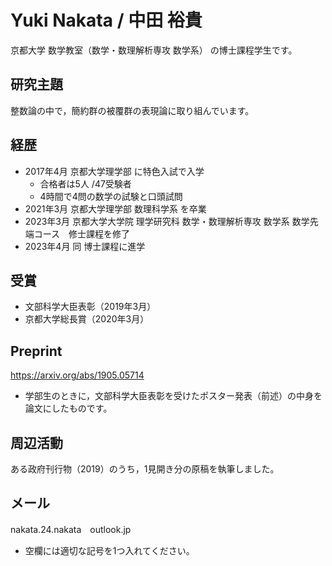 # Yuki Nakata / 中田 裕貴
京都大学 数学教室（数学・数理解析専攻 数学系） の博士課程学生です。
## 研究主題
整数論の中で，簡約群の被覆群の表現論に取り組んでいます。
## 経歴
- 2017年4月 京都大学理学部 に特色入試で入学
  - 合格者は5人 /47受験者
  - 4時間で4問の数学の試験と口頭試問
- 2021年3月 京都大学理学部 数理科学系 を卒業
- 2023年3月 京都大学大学院 理学研究科 数学・数理解析専攻 数学系 数学先端コース　修士課程を修了
- 2023年4月 同 博士課程に進学
## 受賞
- 文部科学大臣表彰（2019年3月）
- 京都大学総長賞（2020年3月）
## Preprint
https://arxiv.org/abs/1905.05714
- 学部生のときに，文部科学大臣表彰を受けたポスター発表（前述）の中身を論文にしたものです。
## 周辺活動
ある政府刊行物（2019）のうち，1見開き分の原稿を執筆しました。
## メール
nakata.24.nakata　outlook.jp
- 空欄には適切な記号を1つ入れてください。
<!---
NakataNak/NakataNak is a ✨ special ✨ repository because its `README.md` (this file) appears on your GitHub profile.
You can click the Preview link to take a look at your changes.
--->

